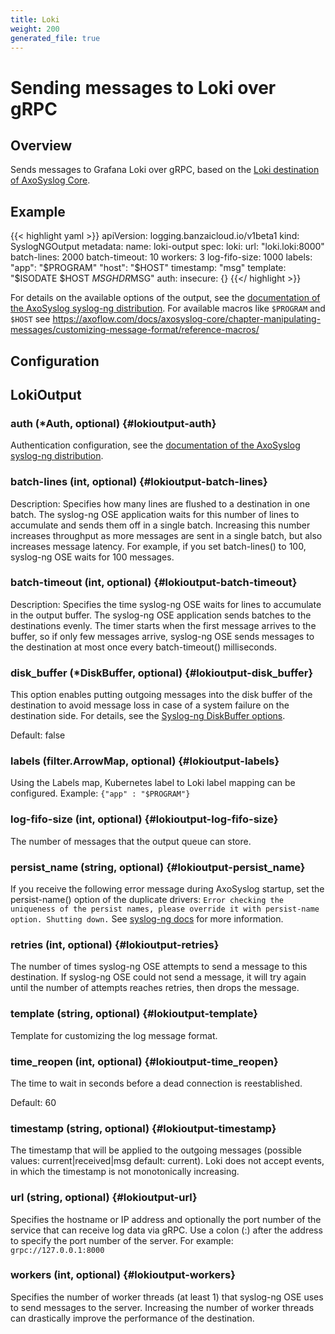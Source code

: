 ```yaml
---
title: Loki
weight: 200
generated_file: true
---
```


# Sending messages to Loki over gRPC
## Overview

Sends messages to Grafana Loki over gRPC, based on the [Loki destination of AxoSyslog Core](https://axoflow.com/docs/axosyslog-core/chapter-destinations/syslog-ng-with-loki/).

## Example

{{< highlight yaml >}}
apiVersion: logging.banzaicloud.io/v1beta1
kind: SyslogNGOutput
metadata:
  name: loki-output
spec:
  loki:
    url: "loki.loki:8000"
    batch-lines: 2000
    batch-timeout: 10
    workers: 3
    log-fifo-size: 1000
    labels:
      "app": "$PROGRAM"
      "host": "$HOST"
    timestamp: "msg"
    template: "$ISODATE $HOST $MSGHDR$MSG"
    auth:
      insecure: {}
{{</ highlight >}}

For details on the available options of the output, see the [documentation of the AxoSyslog syslog-ng distribution](https://axoflow.com/docs/axosyslog-core/chapter-destinations/destination-loki/). For available macros like `$PROGRAM` and `$HOST` see https://axoflow.com/docs/axosyslog-core/chapter-manipulating-messages/customizing-message-format/reference-macros/


## Configuration
## LokiOutput

### auth (*Auth, optional) {#lokioutput-auth}

Authentication configuration, see the [documentation of the AxoSyslog syslog-ng distribution](https://axoflow.com/docs/axosyslog-core/chapter-destinations/destination-loki/#auth). 


### batch-lines (int, optional) {#lokioutput-batch-lines}

Description: Specifies how many lines are flushed to a destination in one batch. The syslog-ng OSE application waits for this number of lines to accumulate and sends them off in a single batch. Increasing this number increases throughput as more messages are sent in a single batch, but also increases message latency. For example, if you set batch-lines() to 100, syslog-ng OSE waits for 100 messages. 


### batch-timeout (int, optional) {#lokioutput-batch-timeout}

Description: Specifies the time syslog-ng OSE waits for lines to accumulate in the output buffer. The syslog-ng OSE application sends batches to the destinations evenly. The timer starts when the first message arrives to the buffer, so if only few messages arrive, syslog-ng OSE sends messages to the destination at most once every batch-timeout() milliseconds. 


### disk_buffer (*DiskBuffer, optional) {#lokioutput-disk_buffer}

This option enables putting outgoing messages into the disk buffer of the destination to avoid message loss in case of a system failure on the destination side. For details, see the [Syslog-ng DiskBuffer options](../disk_buffer/).

Default: false

### labels (filter.ArrowMap, optional) {#lokioutput-labels}

Using the Labels map, Kubernetes label to Loki label mapping can be configured. Example: `{"app" : "$PROGRAM"}` 


### log-fifo-size (int, optional) {#lokioutput-log-fifo-size}

The number of messages that the output queue can store. 


### persist_name (string, optional) {#lokioutput-persist_name}

If you receive the following error message during AxoSyslog startup, set the persist-name() option of the duplicate drivers: `Error checking the uniqueness of the persist names, please override it with persist-name option. Shutting down.` See [syslog-ng docs](https://axoflow.com/docs/axosyslog-core/chapter-destinations/configuring-destinations-http-nonjava/reference-destination-http-nonjava/#persist-name) for more information. 


### retries (int, optional) {#lokioutput-retries}

The number of times syslog-ng OSE attempts to send a message to this destination. If syslog-ng OSE could not send a message, it will try again until the number of attempts reaches retries, then drops the message. 


### template (string, optional) {#lokioutput-template}

Template for customizing the log message format. 


### time_reopen (int, optional) {#lokioutput-time_reopen}

The time to wait in seconds before a dead connection is reestablished.

Default: 60

### timestamp (string, optional) {#lokioutput-timestamp}

The timestamp that will be applied to the outgoing messages (possible values: current|received|msg default: current). Loki does not accept events, in which the timestamp is not monotonically increasing. 


### url (string, optional) {#lokioutput-url}

Specifies the hostname or IP address and optionally the port number of the  service that can receive log data via gRPC. Use a colon (:) after the address to specify the port number of the server. For example: `grpc://127.0.0.1:8000` 


### workers (int, optional) {#lokioutput-workers}

Specifies the number of worker threads (at least 1) that syslog-ng OSE uses to send messages to the server. Increasing the number of worker threads can drastically improve the performance of the destination. 



